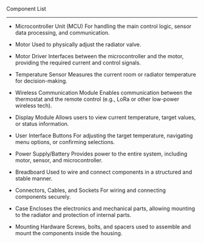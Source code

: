 Component List
___
- Microcontroller Unit (MCU)
For handling the main control logic, sensor data processing, and communication.

- Motor
Used to physically adjust the radiator valve.

- Motor Driver
Interfaces between the microcontroller and the motor, providing the required current and control signals.

- Temperature Sensor
Measures the current room or radiator temperature for decision-making.

- Wireless Communication Module
Enables communication between the thermostat and the remote control (e.g., LoRa or other low-power wireless tech).

- Display Module
Allows users to view current temperature, target values, or status information.

- User Interface Buttons
For adjusting the target temperature, navigating menu options, or confirming selections.

- Power Supply/Battery
Provides power to the entire system, including motor, sensor, and microcontroller.

- Breadboard
Used to wire and connect components in a structured and stable manner.

- Connectors, Cables, and Sockets
For wiring and connecting components securely.

- Case
Encloses the electronics and mechanical parts, allowing mounting to the radiator and protection of internal parts.

- Mounting Hardware
Screws, bolts, and spacers used to assemble and mount the components inside the housing.
